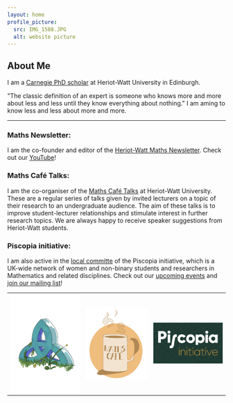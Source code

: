 ```yaml
---
layout: home
profile_picture:
  src: IMG_1588.JPG
  alt: website picture
---
```




## About Me


I am a [Carnegie PhD scholar](https://www.carnegie-trust.org/alumni/page/2/) at Heriot-Watt University in Edinburgh. 


"The classic definition of an expert is someone who knows more and more about less and less until they know everything about nothing." 
I am aming to know less and less about more and more. 

---



### Maths Newsletter: 



I am the co-founder and editor of the [Heriot-Watt Maths Newsletter](https://mathsgym.hw.ac.uk/maths-cafe/maths-cafe-newsletters).
Check out our [YouTube](https://www.youtube.com/channel/UCWGzrezCGIKW_cfchwxIMEQ)!




### Maths Café Talks: 
I am the co-organiser of the [Maths Café Talks](https://mathsgym.hw.ac.uk/past-maths-cafe-talks/) at Heriot-Watt University. These are a regular series of talks given by invited lecturers on a topic of their research to an undergraduate audience. The aim of these talks is to improve student-lecturer relationships and stimulate interest in further research topics. 
We are always happy to receive speaker suggestions from Heriot-Watt students. 


### Piscopia initiative: 
I am also active in the [local committe](https://piscopia.co.uk/heriot-watt-university-committee/) of the Piscopia initiative, which is a UK-wide network of women and non-binary students and researchers in Mathematics and related disciplines. Check out our [upcoming events](https://piscopia.co.uk/) and [join our mailing list](https://docs.google.com/forms/d/e/1FAIpQLSc-FZJdwpj408GP1rohoC9z6-fNNv--WCP52_vC6gWIte5-bw/viewform)!


<table>
<tr>
    <td><img src="/cover_transparent.png"  alt="1" width = 180  height = adjust ></td>
    <td><img src="/cup.png"  alt="1" width = 160  height = adjust align="top"></td>
  <td><img src="/Piscopia.png"  alt="1" width = 180  height = adjust ></td>
</tr>
</table>


